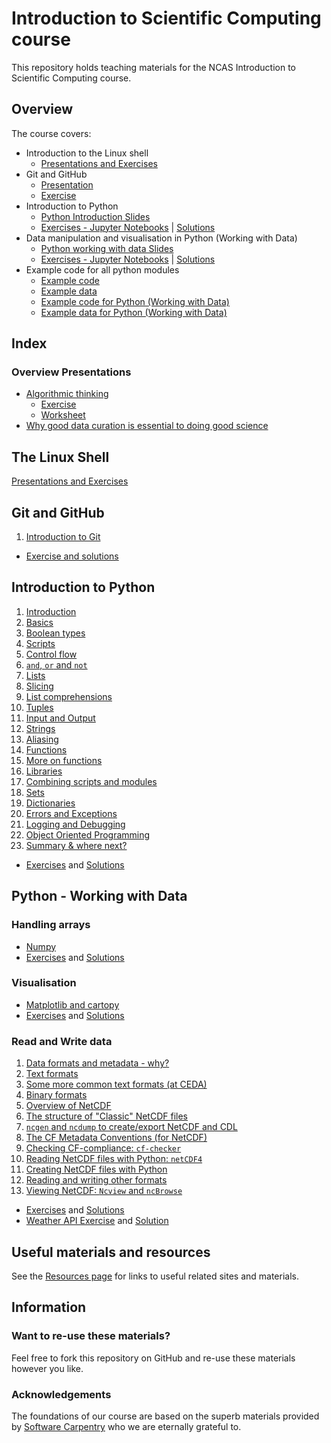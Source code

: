 # Introduction to Scientific Computing course  
This repository holds teaching materials for the NCAS Introduction to Scientific Computing course.  

## Overview  

The course covers:  
- Introduction to the Linux shell
  - [Presentations and Exercises](https://ncasuk.github.io/ncas-isc-shell/)  
- Git and GitHub
  - [Presentation](https://github.com/ncasuk/ncas-isc/tree/main/version_control)  
  - [Exercise](https://github.com/ncasuk/ncas-isc/tree/main/version_control)
- Introduction to Python
  - [Python Introduction Slides](https://github.com/ncasuk/ncas-isc/blob/main/python-intro/presentations.md) 
  - [Exercises - Jupyter Notebooks](https://github.com/ncasuk/ncas-isc/tree/main/python-intro/exercises) | [Solutions](https://github.com/ncasuk/ncas-isc/tree/main/python-intro/solutions) 
- Data manipulation and visualisation in Python (Working with Data)
  - [Python working with data Slides](https://github.com/ncasuk/ncas-isc/tree/main/python-data/slides) 
  - [Exercises - Jupyter Notebooks](https://github.com/ncasuk/ncas-isc/tree/main/python-data/notebooks) | [Solutions](https://github.com/ncasuk/ncas-isc/tree/main/python-data/solutions)
- Example code for all python modules
  - [Example code](https://github.com/ncasuk/ncas-isc/tree/main/example_code)
  - [Example data](https://github.com/ncasuk/ncas-isc/tree/main/example_data)
  - [Example code for Python (Working with Data)](https://github.com/ncasuk/ncas-isc/tree/main/python-data/example_code)
  - [Example data for Python (Working with Data)](https://github.com/ncasuk/ncas-isc/tree/main/python-data/example_data)

## Index  
### Overview Presentations  
* [Algorithmic thinking](https://github.com/ncasuk/ncas-isc/blob/main/working_practices/Algorithmic_thinking.pdf)  
    * [Exercise](https://github.com/ncasuk/ncas-isc/blob/main/working_practices/Algorithmic_thinking_exercise_1.pdf)  
    * [Worksheet](https://github.com/ncasuk/ncas-isc/blob/main/working_practices/Algorithmic_thinking_exercise_1_worksheet.pdf)    
* [Why good data curation is essential to doing good science](https://github.com/ncasuk/ncas-isc/blob/main/working_practices/Why_good_data_management_is_essential_for_good_science.pdf)  

## The Linux Shell  
[Presentations and Exercises](https://ncasuk.github.io/ncas-isc-shell/) 

## Git and GitHub
1. [Introduction to Git](https://github.com/ncasuk/ncas-isc/blob/main/version_control/01_git_intro.pdf)
* [Exercise and solutions](https://github.com/ncasuk/ncas-isc/blob/main/version_control/01_git_exercise.md) 

## Introduction to Python
1. [Introduction](https://github.com/ncasuk/ncas-isc/blob/main/python-intro/slides/01_ceda-intro.pdf)  
2. [Basics](https://github.com/ncasuk/ncas-isc/blob/main/python-intro/slides/02_basics_bool_scripts.pdf)  
3. [Boolean types](https://github.com/ncasuk/ncas-isc/blob/main/python-intro/slides/02_basics_bool_scripts.pdf)  
4. [Scripts](https://github.com/ncasuk/ncas-isc/blob/main/python-intro/slides/02_basics_bool_scripts.pdf)  
5. [Control flow](https://github.com/ncasuk/ncas-isc/blob/main/python-intro/slides/03_flow__and_not.pdf)  
6. [`and`, `or` and `not`](https://github.com/ncasuk/ncas-isc/blob/main/python-intro/slides/03_flow__and_not.pdf)  
7. [Lists](https://github.com/ncasuk/ncas-isc/blob/main/python-intro/slides/04_lists__slice__list_comp.pdf)  
8. [Slicing](https://github.com/ncasuk/ncas-isc/blob/main/python-intro/slides/04_lists__slice__list_comp.pdf)  
9. [List comprehensions](https://github.com/ncasuk/ncas-isc/blob/main/python-intro/slides/04_lists__slice__list_comp.pdf)  
10. [Tuples](https://github.com/ncasuk/ncas-isc/blob/main/python-intro/slides/05_ceda-tuples.pdf)  
11. [Input and Output](https://github.com/ncasuk/ncas-isc/blob/main/python-intro/slides/06_io.pdf)  
12. [Strings](https://github.com/ncasuk/ncas-isc/blob/main/python-intro/slides/07_strings.pdf)  
13. [Aliasing](https://github.com/ncasuk/ncas-isc/blob/main/python-intro/slides/08_ceda-alias.pdf)  
14. [Functions](https://github.com/ncasuk/ncas-isc/blob/main/python-intro/slides/09_func__func_objects.pdf)  
15. [More on functions](https://github.com/ncasuk/ncas-isc/blob/main/python-intro/slides/09_func__func_objects.pdf)  
16. [Libraries](https://github.com/ncasuk/ncas-isc/blob/main/python-intro/slides/10_lib__scripts.pdf)  
17. [Combining scripts and modules](https://github.com/ncasuk/ncas-isc/blob/main/python-intro/slides/10_lib__scripts.pdf)  
18. [Sets](https://github.com/ncasuk/ncas-isc/blob/main/python-intro/slides/11_ceda-sets__dicts.pdf)  
19. [Dictionaries](https://github.com/ncasuk/ncas-isc/blob/main/python-intro/slides/11_ceda-sets__dicts.pdf)  
20. [Errors and Exceptions](https://github.com/ncasuk/ncas-isc/blob/main/python-intro/slides/12_ceda-error.pdf)  
21. [Logging and Debugging](https://github.com/ncasuk/ncas-isc/blob/main/python-intro/slides/13_ceda-log-pdb.pdf)  
22. [Object Oriented Programming](https://github.com/ncasuk/ncas-isc/blob/main/python-intro/slides/14_ceda-oop.pdf)  
23. [Summary & where next?](https://github.com/ncasuk/ncas-isc/blob/main/python-intro/slides/15_ceda-py-summary.pdf)

* [Exercises](https://github.com/ncasuk/ncas-isc/blob/main/python-intro/notebooks) and [Solutions](https://github.com/ncasuk/ncas-isc/blob/main/python-intro/solutions)

## Python - Working with Data

### Handling arrays  
* [Numpy](https://github.com/ncasuk/ncas-isc/blob/main/python-data/slides/numpy.pdf)  
* [Exercises](https://github.com/ncasuk/ncas-isc/blob/main/python-data/notebooks/ex01_numpy_arrays.ipynb) and [Solutions](https://github.com/ncasuk/ncas-isc/blob/main/python-data/solutions/ex01_numpy_arrays_solutions.ipynb)

### Visualisation  
* [Matplotlib and cartopy](https://github.com/ncasuk/ncas-isc/blob/main/python-data/slides/matplotlib_and_cartopy.pdf)  
* [Exercises](https://github.com/ncasuk/ncas-isc/blob/main/python-data/notebooks/ex02_matplotlib.ipynb) and [Solutions](https://github.com/ncasuk/ncas-isc/blob/main/python-data/solutions/ex02_matplotlib_solutions.ipynb)

### Read and Write data  
1. [Data formats and metadata - why?](https://github.com/ncasuk/ncas-isc/blob/main/python-data/slides/01_data_formats.pdf)  
2. [Text formats](https://github.com/ncasuk/ncas-isc/blob/main/python-data/slides/02_python_text_formats.pdf)  
3. [Some more common text formats (at CEDA)](https://github.com/ncasuk/ncas-isc/blob/main/python-data/slides/03_text_formats_ceda.pdf)  
4. [Binary formats](https://github.com/ncasuk/ncas-isc/blob/main/python-data/slides/04_binary_formats.pdf)  
5. [Overview of NetCDF](https://github.com/ncasuk/ncas-isc/blob/main/python-data/slides/05_netcdf_overview.pdf)  
6. [The structure of "Classic" NetCDF files](https://github.com/ncasuk/ncas-isc/blob/main/python-data/slides/06_netcdf_structure.pdf)  
7. [`ncgen` and `ncdump` to create/export NetCDF and CDL](https://github.com/ncasuk/ncas-isc/blob/main/python-data/slides/07_ncgen_ncdump_cdl.pdf)  
8. [The CF Metadata Conventions (for NetCDF)](https://github.com/ncasuk/ncas-isc/blob/main/python-data/slides/08_cf_metadata_conventions.pdf)  
9. [Checking CF-compliance: `cf-checker`](https://github.com/ncasuk/ncas-isc/blob/main/python-data/slides/09_cfchecker.pdf)  
10. [Reading NetCDF files with Python: `netCDF4`](https://github.com/ncasuk/ncas-isc/blob/main/python-data/slides/10_read_netcdf_python.pdf)  
11. [Creating NetCDF files with Python](https://github.com/ncasuk/ncas-isc/blob/main/python-data/slides/11_create_netcdf_python.pdf)  
12. [Reading and writing other formats](https://github.com/ncasuk/ncas-isc/blob/main/python-data/slides/12_python_and_other_formats.pdf)  
13. [Viewing NetCDF: `Ncview` and `ncBrowse`](https://github.com/ncasuk/ncas-isc/blob/main/python-data/slides/13_ncview_ncbrowse.pdf)  
* [Exercises](https://github.com/ncasuk/ncas-isc/blob/main/python-data/notebooks/ex03_netcdf.ipynb) and [Solutions](https://github.com/ncasuk/ncas-isc/blob/main/python-data/solutions/ex03_netcdf_solutions.ipynb)
* [Weather API Exercise](https://github.com/ncasuk/ncas-isc/blob/main/python-data/notebooks/ex04_weather_api.ipynb) and [Solution](https://github.com/ncasuk/ncas-isc/blob/main/python-data/solutions/ex04_weather_api_solutions.ipynb)

## Useful materials and resources

See the [Resources page](resources.md) for links to useful related sites and materials.

## Information  
### Want to re-use these materials?  
Feel free to fork this repository on GitHub and re-use these materials however you like.  

### Acknowledgements  
The foundations of our course are based on the superb materials provided by [Software Carpentry](https://software-carpentry.org/) who we are eternally grateful to.  
